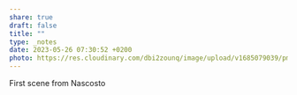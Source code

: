 ```yaml
---
share: true
draft: false
title: ""
type: _notes
date: 2023-05-26 07:30:52 +0200
photo: https://res.cloudinary.com/dbi2zounq/image/upload/v1685079039/pm2azukd9al51zvcgob1.jpg
---
```


First scene from Nascosto
